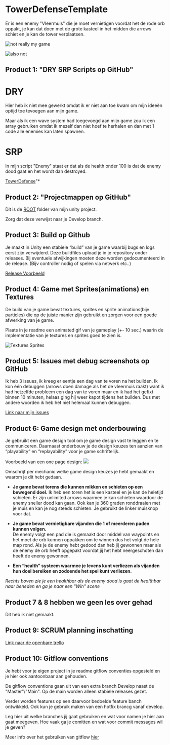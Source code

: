 # TowerDefenseTemplate
Er is een enemy "Vleermuis" die je moet vernietigen voordat het de rode orb oppakt, je kan dat doen met de grote kasteel in het midden die arrows schiet en je kan de tower verplaatsen.

![not really my game](https://cdn.akamai.steamstatic.com/steam/apps/246420/ss_aaaf33cdb9106bd0801a36049516d95c6f2352b0.600x338.jpg?t=1686321490)

![also not](https://cdn.akamai.steamstatic.com/steam/apps/960090/ss_900d7c00d45ff2a258d4c8d59ee47f7f04854c37.600x338.jpg?t=1686097340)


## Product 1: "DRY SRP Scripts op GitHub"

# DRY
Hier heb ik niet mee gewerkt omdat ik er niet aan toe kwam om mijn ideeën optijd toe tevoegen aan mijn game.

Maar als ik een wave system had toegevoegd aan mijn game zou ik een array gebruiken omdat ik mezelf dan niet hoef te herhalen en dan met 1 code alle enemies kan laten spawnen.

# SRP
In mijn script "Enemy" staat er dat als de health onder 100 is dat de enemy dood gaat en het wordt dan destroyed.

[TowerDefense](/https://github.com/elizanx/Tower-Defense/blob/main/Dreamchase/Assets/Scripts/Enemy/Enemy.cs)"*
 
## Product 2: "Projectmappen op GitHub"
Dit is de [ROOT](/https://github.com/elizanx/Tower-Defense/tree/main/Dreamchase/) folder van mijn unity project.

Zorg dat deze verwijst naar je Develop branch.

## Product 3: Build op Github

Je maakt in Unity een stabiele “build” van je game waarbij bugs en logs eerst zijn verwijderd. Deze buildfiles upload je in je repository onder releases.  Bij eventuele afwijkingen moeten deze worden gedocumenteerd in de release. (Bijv controller nodig of spelen via netwerk etc..) 

[Release Voorbeeld](https://github.com/erwinhenraat/TowerDefenseTemplate/releases)

## Product 4: Game met Sprites(animations) en Textures 

De build van je game bevat textures, sprites en sprite animations(bijv particles) die op de juiste manier zijn gebruikt en zorgen voor een goede afwerking van je game.  

Plaats in je readme een animated gif van je gameplay (+- 10 sec.) waarin de implementatie van je textures en sprites goed te zien is.

![Textures Sprites](readmeVisuals/texturesSprites.gif)

## Product 5: Issues met debug screenshots op GitHub 
Ik heb 3 issues, ik kreeg er eentje een dag van te voren na het builden.
Ik kon één debuggen (arrows doen damage als het de vleermuis raakt) want ik had hetzelfde probleem een dag van te voren maar en ik had het gefixt binnen 10 minuten, helaas ging hij weer kapot tijdens het builden. Dus met andere woorden ik heb het niet helemaal kunnen debuggen.

[Link naar mijn issues](https://github.com/elizanx/Tower-Defense/issues/)

## Product 6: Game design met onderbouwing 

Je gebruikt een game design tool om je game design vast te leggen en te communiceren. Daarnaast onderbouw je de design keuzes ten aanzien van “playability” en “replayability” voor je game schriftelijk. 

Voorbeeld van een one page design:
![](https://external-preview.redd.it/48mnMpA0TbiihGo4HsJiWrJhK72xeTRwV2o70_AKilw.jpg?auto=webp&s=3a1ae18f0e4fba7a465643987cbe9cf409466e53)

Omschrijf per mechanic welke game design keuzes je hebt gemaakt en waarom je dit hebt gedaan.

*  **Je game bevat torens die kunnen mikken en schieten op een bewegend doel.** 
Ik heb een toren het is een kasteel en je kan de heletijd schieten. Er zijn unlimited arrows waarmee je kan schieten waardoor de enemy sneller dood kan gaan. Ook kan je 360 graden ronddraaien met je muis en kan je nog steeds schieten. Je gebruikt de linker muisknop voor dat.

*  **Je game bevat vernietigbare vijanden die 1 of meerderen paden kunnen volgen.**  
De enemy volgt een pad die is gemaakt door middel van waypoints en het moet de orb kunnen oppakken om te winnen dus het volgt de hele map rond.
Als je de enemy hebt gedood dan heb jij gewonnen maar als de enemy de orb heeft opgepakt voordat jij het hebt neergeschoten dan heeft de enemy gewonnen.

*  **Een “health” systeem waarmee je levens kunt verliezen als vijanden hun doel bereiken en zodoende het spel kunt verliezen.** 

*Rechts boven zie je een healthbar als de enemy dood is gaat de healthbar naar beneden en ga je naar een "Win" scene*


## Product 7 & 8 hebben we geen les over gehad 

Dit heb ik niet gemaakt.

## Product 9: SCRUM planning inschatting 
[Link naar de openbare trello](https://trello.com/b/v92Lbu4Y/dreamchase)

## Product 10: Gitflow conventions

Je hebt voor je eigen project in je readme gitflow conventies opgesteld en je hier ook aantoonbaar aan gehouden. 

De gitflow conventions gaan uit van een extra branch Develop naast de "Master"/"Main". Op de main worden alleen stabiele releases gezet.

Verder worden features op een daarvoor bedoelde feature banch ontwikkeld. Ook kun je gebruik maken van een hotfix brancg vanaf develop.

Leg hier uit welke branches jij gaat gebruiken en wat voor namen je hier aan gaat meegeven. Hoe vaak ga je comitten en wat voor commit messages wil je geven?

Meer info over het gebruiken van gitflow [hier](https://www.atlassian.com/git/tutorials/comparing-workflows/gitflow-workflow)

